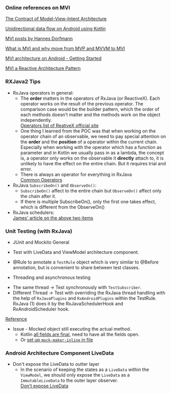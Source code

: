 ### Online references on MVI

[The Contract of Model-View-Intent Architecture](https://proandroiddev.com/the-contract-of-the-model-view-intent-architecture-777f95706c1e)

[Unidirectional data flow on Android using Kotlin](https://proandroiddev.com/unidirectional-data-flow-on-android-the-blog-post-part-1-cadcf88c72f5)

[MVI posts by Hannes Dorfmann](http://hannesdorfmann.com/android/mosby3-mvi-1)

[What is MVI and why move from MVP and MVVM to MVI](https://fueled.com/blog/what-is-mvi-model-view-intent/)

[MVI architecture on Android - Getting Started](https://www.raywenderlich.com/817602-mvi-architecture-for-android-tutorial-getting-started)

[MVI a Reactive Architecture Pattern](https://medium.com/mindorks/mvi-a-reactive-architecture-pattern-45c6f5096ab7)

### RXJava2 Tips

* RxJava operators in general:
  - The **order** matters in the operators of RxJava (or ReactiveX). Each operator works on the result of the previous operator. 
  The comparison case would be the builder pattern, which the order of each methods doesn't matter and the methods work on the object independently.
  <br/>[Operators list of ReativeX official site](http://reactivex.io/documentation/operators.html)
  - One thing I learned from the POC was that when working on the operator chain of an observable, we need to pay special attention
  on the **order** and the **position** of a operator within the current chain. Especially when working with the operator
  which has a function as parameter and in Kotlin we usually pass in as a lambda, the concept is, a operator only works on the
  observable it **directly** attach to, it is unlikely to have the effect on the entire chain. But it requires trial and error.
  - There is always an operator for everything in RxJava
  <br/>[Common Operators](https://medium.com/mindorks/learn-actually-rxjava-rxjava2-operators-by-examples-2f7a7cd343f0)
* RxJava `SubscribeOn()` and `ObserveOn()`:
  - `SubscribeOn()` affect to the entire chain but `ObserveOn()` affect only the chain after it.
  - If there is multiple SubscribeOn(), only the first one takes effect, which is different from the ObserveOn()
* RxJava schedulers:
  <br/>[James' article on the above two items](https://proandroiddev.com/understanding-rxjava-subscribeon-and-observeon-744b0c6a41ea)

### Unit Testing (with RxJava)

* JUnit and Mockito General

* Test with LiveData and ViewModel architecture component.

* @Rule to annotate a `TestRule` object which is very similar to @Before annotation, but is convenient to share between test classes.

* Threading and asynchronous testing 
- The same thread -> Test synchronously with `TestSubscriber`.
- Different Thread -> Test with overriding the RxJava thread handling with the help of `RxJavaPlugins` and `RxAndroidPlugins` within the TestRule. RxJava (1) does it by the RxJavaSchedulerHook and RxAndroidScheduler hook.

[Reference](https://fedepaol.github.io/blog/2015/09/13/testing-rxjava-observables-subscriptions/)

* Issue - Mocked object still executing the actual method.
  - Kotlin [all fields are final](https://github.com/mockito/mockito/issues/1053), need to have all the fields open.
  - Or [set up `mock-maker-inline` in file](https://blog.mindorks.com/mockito-cannot-mock-in-kotlin)
  
  
 ### Android Architecture Component LiveData
 
* Don't expose the LiveData to outter layer
  - In the scenario of keeping the states as a `LiveData` within the `ViewModel`, we should only expose the `LiveData` as a `ImmutableLiveData` to the outer layer observer.
 <br/>[Don't expose LiveData](https://gist.github.com/humblehacker/0eb6458b1df6cf3049e031f36f0615f5)
